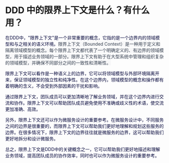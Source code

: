 # DDD 中的限界上下文是什么？有什么用？

<font style="color:rgb(5, 7, 59);">在DDD中，"限界上下文"是一个非常重要的概念，它指的是一个边界内的领域模型和与之相关的语义环境。</font><font style="color:rgb(55, 65, 81);background-color:rgb(247, 247, 248);">限界上下文（Bounded Context）是一种用于定义和隔离领域模型的概念。每个限界上下文都代表了一个明确定义的、有边界的领域模型，用于描述业务领域的一部分。限界上下文有助于在大型系统中管理和组织复杂的领域模型，并确保不同部分之间的一致性和清晰性。</font>

<font style="color:rgb(5, 7, 59);">限界上下文可以看作是一种语义上的边界，它可以将领域模型与外部环境隔离开来，保证领域模型的独立性和纯净性。在这个边界内，领域模型的概念和操作都有着明确的含义，不会受到外部因素的干扰和影响。</font>

<font style="color:rgb(5, 7, 59);">通过限界上下文，团队成员可以更加清晰地了解业务领域，并在这个边界内进行交流和协作。限界上下文可以帮助团队成员避免使用不准确或歧义性的术语，使交流更加准确、高效。</font>

<font style="color:rgb(5, 7, 59);">另外，限界上下文还可以作为微服务设计的重要参考。在微服务设计中，不同服务之间的边界是很重要的，而限界上下文可以帮助我们更好地理解和规划这些服务的边界。在很多情况下，限界上下文的边界往往就是微服务的边界，这可以帮助我们更好地拆分和设计微服务。</font>

<font style="color:rgb(5, 7, 59);">总之，限界上下文是DDD中的关键概念之一，它可以帮助我们更好地描述和理解业务领域，提高团队成员的协作效率，同时也可以作为微服务设计的重要参考。</font>



